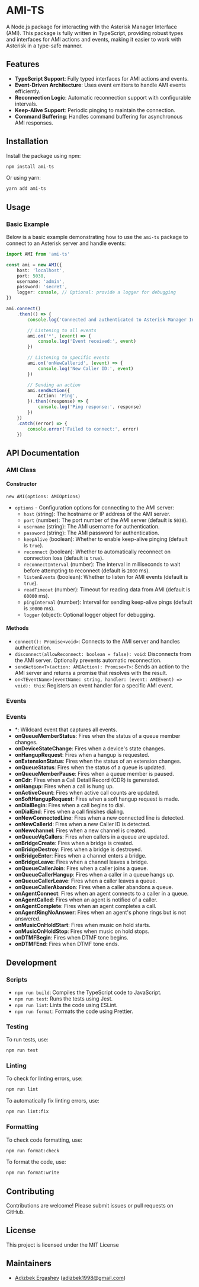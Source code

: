 # AMI-TS

A Node.js package for interacting with the Asterisk Manager Interface (AMI). This package is fully written in
TypeScript, providing robust types and interfaces for AMI actions and events, making it easier to work with Asterisk in
a type-safe manner.

## Features

-   **TypeScript Support**: Fully typed interfaces for AMI actions and events.
-   **Event-Driven Architecture**: Uses event emitters to handle AMI events efficiently.
-   **Reconnection Logic**: Automatic reconnection support with configurable intervals.
-   **Keep-Alive Support**: Periodic pinging to maintain the connection.
-   **Command Buffering**: Handles command buffering for asynchronous AMI responses.

## Installation

Install the package using npm:

```bash
npm install ami-ts
```

Or using yarn:

```bash
yarn add ami-ts
```

## Usage

### Basic Example

Below is a basic example demonstrating how to use the `ami-ts` package to connect to an Asterisk server and handle
events:

```typescript
import AMI from 'ami-ts'

const ami = new AMI({
    host: 'localhost',
    port: 5038,
    username: 'admin',
    password: 'secret',
    logger: console, // Optional: provide a logger for debugging
})

ami.connect()
    .then(() => {
        console.log('Connected and authenticated to Asterisk Manager Interface')

        // Listening to all events
        ami.on('*', (event) => {
            console.log('Event received:', event)
        })

        // Listening to specific events
        ami.on('onNewCallerid', (event) => {
            console.log('New Caller ID:', event)
        })

        // Sending an action
        ami.sendAction({
            Action: 'Ping',
        }).then((response) => {
            console.log('Ping response:', response)
        })
    })
    .catch((error) => {
        console.error('Failed to connect:', error)
    })
```

## API Documentation

### AMI Class

#### Constructor

`new AMI(options: AMIOptions)`

-   `options` - Configuration options for connecting to the AMI server:
    -   `host` (string): The hostname or IP address of the AMI server.
    -   `port` (number): The port number of the AMI server (default is `5038`).
    -   `username` (string): The AMI username for authentication.
    -   `password` (string): The AMI password for authentication.
    -   `keepAlive` (boolean): Whether to enable keep-alive pinging (default is `true`).
    -   `reconnect` (boolean): Whether to automatically reconnect on connection loss (default is `true`).
    -   `reconnectInterval` (number): The interval in milliseconds to wait before attempting to reconnect (default
        is `2000` ms).
    -   `listenEvents` (boolean): Whether to listen for AMI events (default is `true`).
    -   `readTimeout` (number): Timeout for reading data from AMI (default is `60000` ms).
    -   `pingInterval` (number): Interval for sending keep-alive pings (default is `30000` ms).
    -   `logger` (object): Optional logger object for debugging.

#### Methods

-   `connect(): Promise<void>`: Connects to the AMI server and handles authentication.
-   `disconnect(allowReconnect: boolean = false): void`: Disconnects from the AMI server. Optionally prevents automatic
    reconnection.
-   `sendAction<T>(action: AMIAction): Promise<T>`: Sends an action to the AMI server and returns a promise that resolves
    with the result.
-   `on<TEventName>(eventName: string, handler: (event: AMIEvent) => void): this`: Registers an event handler for a
    specific AMI event.

### Events

### Events

-   \*: Wildcard event that captures all events.
-   **onQueueMemberStatus**: Fires when the status of a queue member changes.
-   **onDeviceStateChange**: Fires when a device's state changes.
-   **onHangupRequest**: Fires when a hangup is requested.
-   **onExtensionStatus**: Fires when the status of an extension changes.
-   **onQueueStatus**: Fires when the status of a queue is updated.
-   **onQueueMemberPause**: Fires when a queue member is paused.
-   **onCdr**: Fires when a Call Detail Record (CDR) is generated.
-   **onHangup**: Fires when a call is hung up.
-   **onActiveCount**: Fires when active call counts are updated.
-   **onSoftHangupRequest**: Fires when a soft hangup request is made.
-   **onDialBegin**: Fires when a call begins to dial.
-   **onDialEnd**: Fires when a call finishes dialing.
-   **onNewConnectedLine**: Fires when a new connected line is detected.
-   **onNewCallerid**: Fires when a new Caller ID is detected.
-   **onNewchannel**: Fires when a new channel is created.
-   **onQueueVqCallers**: Fires when callers in a queue are updated.
-   **onBridgeCreate**: Fires when a bridge is created.
-   **onBridgeDestroy**: Fires when a bridge is destroyed.
-   **onBridgeEnter**: Fires when a channel enters a bridge.
-   **onBridgeLeave**: Fires when a channel leaves a bridge.
-   **onQueueCallerJoin**: Fires when a caller joins a queue.
-   **onQueueCallerHangup**: Fires when a caller in a queue hangs up.
-   **onQueueCallerLeave**: Fires when a caller leaves a queue.
-   **onQueueCallerAbandon**: Fires when a caller abandons a queue.
-   **onAgentConnect**: Fires when an agent connects to a caller in a queue.
-   **onAgentCalled**: Fires when an agent is notified of a caller.
-   **onAgentComplete**: Fires when an agent completes a call.
-   **onAgentRingNoAnswer**: Fires when an agent's phone rings but is not answered.
-   **onMusicOnHoldStart**: Fires when music on hold starts.
-   **onMusicOnHoldStop**: Fires when music on hold stops.
-   **onDTMFBegin**: Fires when DTMF tone begins.
-   **onDTMFEnd**: Fires when DTMF tone ends.

## Development

### Scripts

-   `npm run build`: Compiles the TypeScript code to JavaScript.
-   `npm run test`: Runs the tests using Jest.
-   `npm run lint`: Lints the code using ESLint.
-   `npm run format`: Formats the code using Prettier.

### Testing

To run tests, use:

```bash
npm run test
```

### Linting

To check for linting errors, use:

```bash
npm run lint
```

To automatically fix linting errors, use:

```bash
npm run lint:fix
```

### Formatting

To check code formatting, use:

```bash
npm run format:check
```

To format the code, use:

```bash
npm run format:write
```

## Contributing

Contributions are welcome! Please submit issues or pull requests on GitHub.

## License

This project is licensed under the MIT License

## Maintainers

-   [Adizbek Ergashev](https://github.com/adizbek) (adizbek1998@gmail.com)

